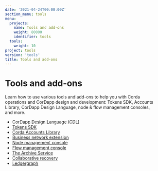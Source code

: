```yaml
---
date: '2021-04-24T00:00:00Z'
section_menu: tools
menu:
  projects:
    name: Tools and add-ons
    weight: 80000
    identifier: tools
  tools:
    weight: 10
project: tools
version: 'tools'
title: Tools and add-ons
---
```


# Tools and add-ons

Learn how to use various tools and add-ons to help you with Corda operations and CorDapp design and development: Tokens SDK, Accounts Library, CorDapp Design Language, node & flow management consoles, and more.

* [CorDapp Design Language (CDL)](../en/tools/cdl/cdl-index.md)
* [Tokens SDK](../en/tools/tokens-sdk/tokens-sdk-index.md)
* [Corda Accounts Library](../en/tools/accounts/accounts-index.md)
* [Business network extension](../en/tools/business-network-extension/bne-index.md)
* [Node management console](../en/tools/node-management-console/nmc-index.md)
* [Flow management console]((../en/tools/flow-management-console/fmc-index.md))
* [The Archive Service](../en/tools/archiving-service/archiving-service-index.md)
* [Collaborative recovery](../en/tools/collaborative-recovery/cl-index.md)
* [Ledgergraph](../en/tools/ledgergraph/ledgergraph-index.md)
